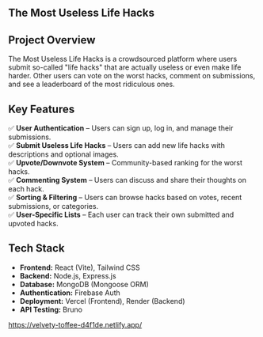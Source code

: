 ## The Most Useless Life Hacks  

## Project Overview  
The Most Useless Life Hacks is a crowdsourced platform where users submit so-called "life hacks" that are actually useless or even make life harder. Other users can vote on the worst hacks, comment on submissions, and see a leaderboard of the most ridiculous ones.  

## Key Features  
✅ **User Authentication** – Users can sign up, log in, and manage their submissions.  
✅ **Submit Useless Life Hacks** – Users can add new life hacks with descriptions and optional images.  
✅ **Upvote/Downvote System** – Community-based ranking for the worst hacks.  
✅ **Commenting System** – Users can discuss and share their thoughts on each hack.  
✅ **Sorting & Filtering** – Users can browse hacks based on votes, recent submissions, or categories.  
✅ **User-Specific Lists** – Each user can track their own submitted and upvoted hacks.  

## Tech Stack  
- **Frontend:** React (Vite), Tailwind CSS  
- **Backend:** Node.js, Express.js  
- **Database:** MongoDB (Mongoose ORM)  
- **Authentication:** Firebase Auth  
- **Deployment:** Vercel (Frontend), Render (Backend)  
- **API Testing:** Bruno  

https://velvety-toffee-d4f1de.netlify.app/


